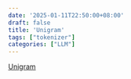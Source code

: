 ```yaml
---
date: '2025-01-11T22:50:00+08:00'
draft: false
title: 'Unigram'
tags: ["tokenizer"]
categories: ["LLM"]
---
```


[Unigram](https://xves6ft58q.feishu.cn/docx/SzMYdghnqoO6osxT6XCcplK4nze?from=from_copylink)
